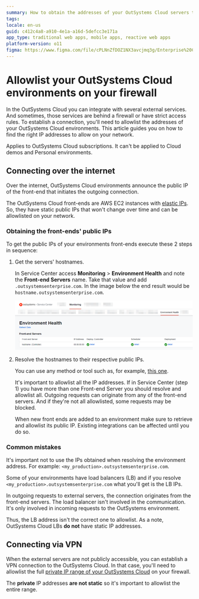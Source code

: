 ```yaml
---
summary: How to obtain the addresses of your OutSystems Cloud servers to allowlist on your firewall.
tags: 
locale: en-us
guid: c412c4a8-a910-4e1a-a16d-5defcc3e171a
app_type: traditional web apps, mobile apps, reactive web apps
platform-version: o11
figma: https://www.figma.com/file/cPLNnZfDOZ1NX3avcjmq3g/Enterprise%20Customers?node-id=3216:900
---
```


# Allowlist your OutSystems Cloud environments on your firewall

In the OutSystems Cloud you can integrate with several external services. And sometimes, those services are behind a firewall or have strict access rules. To establish a connection, you'll need to allowlist the addresses of your OutSystems Cloud environments. 
This article guides you on how to find the right IP addresses to allow on your network.

<div class="info" markdown="1">

Applies to OutSystems Cloud subscriptions. It can't be applied to Cloud demos and Personal environments.

</div>

## Connecting over the internet

Over the internet, OutSystems Cloud environments announce the public IP of the front-end that initiates the outgoing connection.

The OutSystems Cloud front-ends are AWS EC2 instances with [elastic IPs](https://docs.aws.amazon.com/AWSEC2/latest/UserGuide/elastic-ip-addresses-eip.html). So, they have static public IPs that won't change over time and can be allowlisted on your network.

### Obtaining the front-ends' public IPs

To get the public IPs of your environments front-ends execute these 2 steps in sequence:

1. Get the servers' hostnames.

    In Service Center access **Monitoring** > **Environment Health** and note the **Front-end Servers** name. Take that value and add ``.outsystemsenterprise.com``. In the image below the end result would be ``hostname.outsystemsenterprise.com``.

    ![](images/allowlist-cloud-servers-sc.png?width=800)


1. Resolve the hostnames to their respective public IPs.

    You can use any method or tool such as, for example, [this one](https://mxtoolbox.com/DnsLookup.aspx).

    It's important to allowlist all the IP addresses. If in Service Center (step 1) you have more than one Front-end Server you should resolve and allowlist all. Outgoing requests can originate from any of the front-end servers. And if they're not all allowlisted, some requests may be blocked.

    
    <div class="warning" markdown="1">

    When new front ends are added to an environment make sure to retrieve and allowlist its public IP. Existing integrations can be affected until you do so.

    </div>


### Common mistakes

It's important not to use the IPs obtained when resolving the environment address. For example: ``<my_production>.outsystemsenterprise.com``.   

Some of your environments have load balancers (LB) and if you resolve ``<my_production>.outsystemsenterprise.com`` what you'll get is the LB IPs.

In outgoing requests to external servers, the connection originates from the front-end servers. The load balancer isn't involved in the communication. It's only involved in incoming requests to the OutSystems environment.

Thus, the LB address isn't the correct one to allowlist. As a note, OutSystems Cloud LBs **do not** have static IP addresses.

## Connecting via VPN
 
When the external servers are not publicly accessible, you can establish a VPN connection to the OutSystems Cloud. In that case, you'll need to allowlist the full [private IP range of your OutSystems Cloud](https://success.outsystems.com/Support/Enterprise_Customers/Maintenance_and_Operations/Find_out_Internal_IP_Address_Range_of_Your_OutSystems_Cloud) on your firewall.

The **private** IP addresses **are not static** so it's important to allowlist the entire range.

